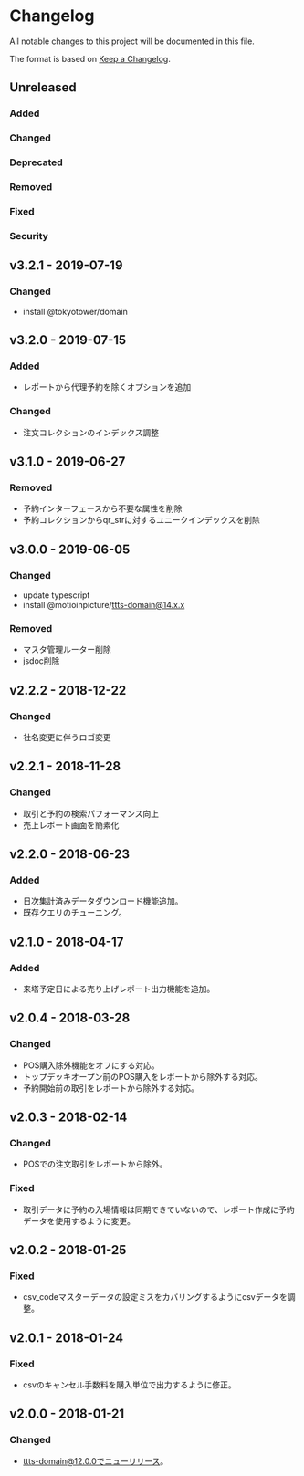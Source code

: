 # Changelog

All notable changes to this project will be documented in this file.

The format is based on [Keep a Changelog](http://keepachangelog.com/).

## Unreleased

### Added

### Changed

### Deprecated

### Removed

### Fixed

### Security

## v3.2.1 - 2019-07-19

### Changed

- install @tokyotower/domain

## v3.2.0 - 2019-07-15

### Added

- レポートから代理予約を除くオプションを追加

### Changed

- 注文コレクションのインデックス調整

## v3.1.0 - 2019-06-27

### Removed

- 予約インターフェースから不要な属性を削除
- 予約コレクションからqr_strに対するユニークインデックスを削除

## v3.0.0 - 2019-06-05

### Changed

- update typescript
- install @motioinpicture/ttts-domain@14.x.x

### Removed

- マスタ管理ルーター削除
- jsdoc削除

## v2.2.2 - 2018-12-22

### Changed

- 社名変更に伴うロゴ変更

## v2.2.1 - 2018-11-28

### Changed

- 取引と予約の検索パフォーマンス向上
- 売上レポート画面を簡素化

## v2.2.0 - 2018-06-23

### Added

- 日次集計済みデータダウンロード機能追加。
- 既存クエリのチューニング。

## v2.1.0 - 2018-04-17

### Added

- 来塔予定日による売り上げレポート出力機能を追加。

## v2.0.4 - 2018-03-28

### Changed

- POS購入除外機能をオフにする対応。
- トップデッキオープン前のPOS購入をレポートから除外する対応。
- 予約開始前の取引をレポートから除外する対応。

## v2.0.3 - 2018-02-14
### Changed
- POSでの注文取引をレポートから除外。

### Fixed
- 取引データに予約の入場情報は同期できていないので、レポート作成に予約データを使用するように変更。

## v2.0.2 - 2018-01-25
### Fixed
- csv_codeマスターデータの設定ミスをカバリングするようにcsvデータを調整。

## v2.0.1 - 2018-01-24
### Fixed
- csvのキャンセル手数料を購入単位で出力するように修正。

## v2.0.0 - 2018-01-21
### Changed
- ttts-domain@12.0.0でニューリリース。